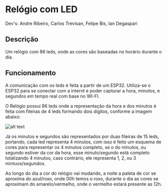# Relógio com LED
Dev's: Andre Ribeiro, Carlos Trevisan, Felipe Bis, Ian Degaspari

## Descrição

Um relógio com 86 leds, onde as cores são baseadas no horário durante o dia.

## Funcionamento

A comunicação com os leds é feita a partir de um ESP32. Utiliza-se o ESP32 para se conectar com a internt e poder capturar a hora, minutos, e segundos em tempo real com base no WI-FI.

O Relógio possui 86 leds onde a representação da hora e dos minutos é feita com fileiras de 4 leds formando dois digitos, conforme a imagem abaixo:

![alt text](https://cdn.discordapp.com/attachments/459524958452973590/803775160854380564/gugu.png)

Já os minutos e segundos são representados por duas fileiras de 15 leds, portando, cada led representa 4 minutos, com isso é feito um esquema de cores para representar os 4 minutos completo, se o do minutos, ou segundo estiver da cor da hora, esse minuto/segundo está completo totalizando 4 minutos, caso contrário, ele representa 1, 2, ou 3 mintuos/segundos.

Ao longo do dia a cor do relógio vai mudando, a noite a paleta de cor se aproxima do azul/roxo, onde 00h temos o roxo, durante o dia as cores se aproximam do amarelo/vermelho, onde o vermelho estará presente as 12h.

